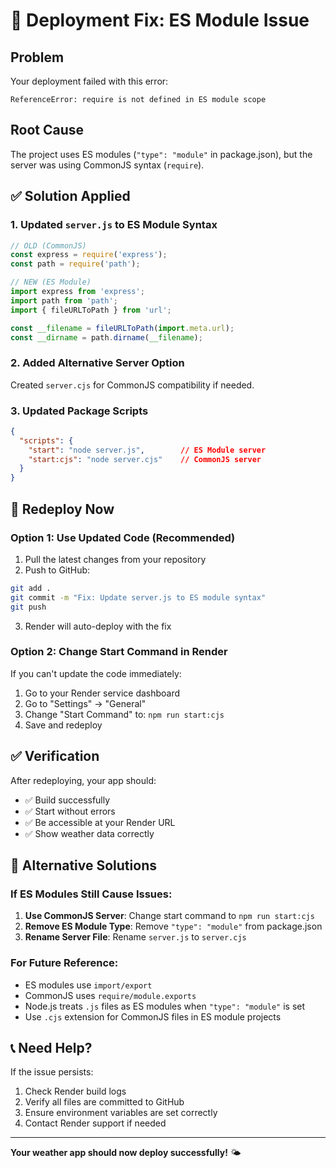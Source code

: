 # 🚨 Deployment Fix: ES Module Issue

## Problem
Your deployment failed with this error:
```
ReferenceError: require is not defined in ES module scope
```

## Root Cause
The project uses ES modules (`"type": "module"` in package.json), but the server was using CommonJS syntax (`require`).

## ✅ Solution Applied

### 1. Updated `server.js` to ES Module Syntax
```javascript
// OLD (CommonJS)
const express = require('express');
const path = require('path');

// NEW (ES Module)
import express from 'express';
import path from 'path';
import { fileURLToPath } from 'url';

const __filename = fileURLToPath(import.meta.url);
const __dirname = path.dirname(__filename);
```

### 2. Added Alternative Server Option
Created `server.cjs` for CommonJS compatibility if needed.

### 3. Updated Package Scripts
```json
{
  "scripts": {
    "start": "node server.js",        // ES Module server
    "start:cjs": "node server.cjs"    // CommonJS server
  }
}
```

## 🚀 Redeploy Now

### Option 1: Use Updated Code (Recommended)
1. Pull the latest changes from your repository
2. Push to GitHub:
```bash
git add .
git commit -m "Fix: Update server.js to ES module syntax"
git push
```
3. Render will auto-deploy with the fix

### Option 2: Change Start Command in Render
If you can't update the code immediately:
1. Go to your Render service dashboard
2. Go to "Settings" → "General"
3. Change "Start Command" to: `npm run start:cjs`
4. Save and redeploy

## ✅ Verification

After redeploying, your app should:
- ✅ Build successfully
- ✅ Start without errors
- ✅ Be accessible at your Render URL
- ✅ Show weather data correctly

## 🔧 Alternative Solutions

### If ES Modules Still Cause Issues:
1. **Use CommonJS Server**: Change start command to `npm run start:cjs`
2. **Remove ES Module Type**: Remove `"type": "module"` from package.json
3. **Rename Server File**: Rename `server.js` to `server.cjs`

### For Future Reference:
- ES modules use `import/export`
- CommonJS uses `require/module.exports`
- Node.js treats `.js` files as ES modules when `"type": "module"` is set
- Use `.cjs` extension for CommonJS files in ES module projects

## 📞 Need Help?

If the issue persists:
1. Check Render build logs
2. Verify all files are committed to GitHub
3. Ensure environment variables are set correctly
4. Contact Render support if needed

---

**Your weather app should now deploy successfully!** 🌤️ 
